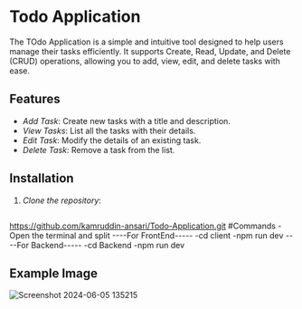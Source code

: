 # Todo Application

The TOdo Application is a simple and intuitive tool designed to help users manage their tasks efficiently. It supports Create, Read, Update, and Delete (CRUD) operations, allowing you to add, view, edit, and delete tasks with ease.

## Features

- *Add Task*: Create new tasks with a title and description.
- *View Tasks*: List all the tasks with their details.
- *Edit Task*: Modify the details of an existing task.
- *Delete Task*: Remove a task from the list.

## Installation

1. *Clone the repository*:
   ```sh
  https://github.com/kamruddin-ansari/Todo-Application.git
#Commands
-Open the terminal and split
----For FrontEnd-----
-cd client
-npm run dev
----For Backend-----
-cd Backend
-npm run dev
## Example Image
![Screenshot 2024-06-05 135215](https://github.com/kamruddin-ansari/Todo-Application/assets/137295216/5ef21b67-ee92-40c5-a72b-c900c0df149f)
